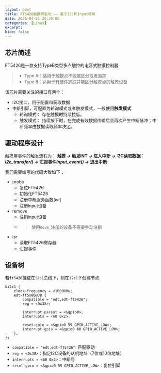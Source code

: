 ```yaml
---
layout: post
title: FT5426触摸屏驱动 —— 基于I2C和Input框架
date: 2025-04-01 20:39:05
categories: [Linux]
excerpt: 
hide: false
---
```


## 芯片简述

FT5426是一款支持TypeB类型多点触控的电容式触摸控制器

> - Type A：适用于触摸点不能被区分或者追踪
> - Type B：适用于有硬件追踪并能区分触摸点的触摸设备

该芯片需要关注的接口有两个：
- I2C接口，用于配置和获取数据
- 中断引脚，可配置为轮询模式或者触发模式，一般使用**触发模式**
  - 轮询模式： 存在触摸时持续拉低。
  - 触发模式： 持续按下时，在完成有效数据传输后会再次产生中断脉冲；中断频率由数据读取频率决定。

## 驱动程序设计

触摸屏事件的触发流程为：
**触摸 -> 触发INT -> 进入中断 -> I2C读取数据：*i2c_transfer()* -> 汇报事件*input_event()* -> 退出中断**

我们需要编写的代码大致如下：

- probe
  + 复位FT5426
  + 初始化FT5426
  + 注册中断服务函数(isr)
  + 注册input设备
- remove
  + 注销input设备
  + >使用`devm_`注册的设备不需要手动注销
- isr
  + 读取FT5426寄存器
  + 汇报事件

## 设备树

若`ft5426`挂载在`i2c1`总线下，则在`i2c1`下创建节点

```dts
&i2c1 {
	clock-frequency = <100000>;
	edt-ft5x06@38 {
		compatible = "edt,edt-ft5426";
		reg = <0x38>;

		interrupt-parent = <&gpio0>;
		interrupts = <60 0x2>;

		reset-gpio = <&gpio0 59 GPIO_ACTIVE_LOW>;
		interrupt-gpio = <&gpio0 60 GPIO_ACTIVE_LOW>;
	};
};
```

- `compatible = "edt,edt-ft5426"`: 匹配驱动
- `reg = <0x38>`：指定I2C设备的从机地址（7位或10位地址）
- `interrupts = <60 0x2>`：中断号
- `reset-gpio = <&gpio0 59 GPIO_ACTIVE_LOW>`：复位引脚
